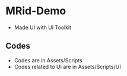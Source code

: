 # MRid-Demo
*  Made UI with UI Toolkit

## Codes
* Codes are in Assets/Scripts
* Codes related to UI are in Assets/Scripts/UI
